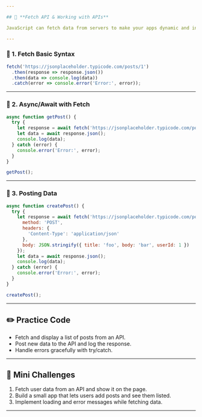 ```yaml
---

## 📘 **Fetch API & Working with APIs**

JavaScript can fetch data from servers to make your apps dynamic and interactive.

---
```


### 🔹 1. Fetch Basic Syntax

```javascript
fetch('https://jsonplaceholder.typicode.com/posts/1')
  .then(response => response.json())
  .then(data => console.log(data))
  .catch(error => console.error('Error:', error));
```

---

### 🔹 2. Async/Await with Fetch

```javascript
async function getPost() {
  try {
    let response = await fetch('https://jsonplaceholder.typicode.com/posts/1');
    let data = await response.json();
    console.log(data);
  } catch (error) {
    console.error('Error:', error);
  }
}

getPost();
```

---

### 🔹 3. Posting Data

```javascript
async function createPost() {
  try {
    let response = await fetch('https://jsonplaceholder.typicode.com/posts', {
      method: 'POST',
      headers: {
        'Content-Type': 'application/json'
      },
      body: JSON.stringify({ title: 'foo', body: 'bar', userId: 1 })
    });
    let data = await response.json();
    console.log(data);
  } catch (error) {
    console.error('Error:', error);
  }
}

createPost();
```

---

## ✏️ Practice Code

* Fetch and display a list of posts from an API.
* Post new data to the API and log the response.
* Handle errors gracefully with try/catch.

---

## 🎯 Mini Challenges

1. Fetch user data from an API and show it on the page.
2. Build a small app that lets users add posts and see them listed.
3. Implement loading and error messages while fetching data.

---

